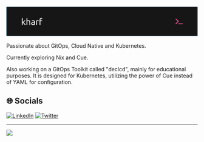 ![Header](./github-header-image.png)

Passionate about GitOps, Cloud Native and Kubernetes.

Currently exploring Nix and Cue.

Also working on a GitOps Toolkit called "declcd", mainly for educational purposes. It is designed for Kubernetes, utilizing the power of Cue instead of YAML for configuration.

## 🌐 Socials
[![LinkedIn](https://img.shields.io/badge/LinkedIn-0077B5?style=for-the-badge&logo=linkedin&logoColor=white)](https://www.linkedin.com/in/kharf) [![Twitter](https://img.shields.io/badge/Twitter-1DA1F2?style=for-the-badge&logo=twitter&logoColor=white)](https://twitter.com/@kharf_)

---
[![](https://visitcount.itsvg.in/api?id=kharf&icon=0&color=0)](https://visitcount.itsvg.in)
